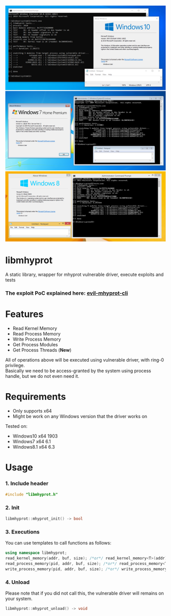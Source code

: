 ![IMAGE](win10.png)
![IMAGE](win7.png)
![IMAGE](win8.png)

# libmhyprot
A static library, wrapper for mhyprot vulnerable driver, execute exploits and tests

### The exploit PoC explained here: [evil-mhyprot-cli](https://github.com/kkent030315/evil-mhyprot-cli)

# Features

- Read Kernel Memory
- Read Process Memory
- Write Process Memory
- Get Process Modules
- Get Process Threads (**New**)

All of operations above will be executed using vulnerable driver, with ring-0 privilege.  
Basically we need to be access-granted by the system using process handle, but we do not even need it.

# Requirements

- Only supports x64
- Might be work on any Windows version that the driver works on

Tested on:
- Windows10 x64 1903
- Windows7 x64 6.1
- Windows8.1 x64 6.3

# Usage

### 1. Include header

```cpp
#include "libmhyprot.h"
```

### 2. Init

```cpp
libmhyprot::mhyprot_init() -> bool
```

### 3. Executions

You can use templates to call functions as follows:

```cpp
using namespace libmhyprot;
read_kernel_memory(addr, buf, size); /*or*/ read_kernel_memory<T>(addr);
read_process_memory(pid, addr, buf, size); /*or*/ read_process_memory<T>(pid, addr);
write_process_memory(pid, addr, buf, size); /*or*/ write_process_memory<T>(pid, addr, val);
```

### 4. Unload

Please note that if you did not call this, the vulnerable driver will remains on your system.

```cpp
libmhyprot::mhyprot_unload() -> void
```
